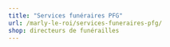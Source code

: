 ```yaml
---
title: "Services funéraires PFG"
url: /marly-le-roi/services-funeraires-pfg/
shop: directeurs de funérailles
---
```

